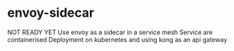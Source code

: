 # envoy-sidecar

NOT READY YET
Use envoy as a sidecar in a service mesh
Service are containerised
Deployment on kubernetes and using kong as an api gateway
